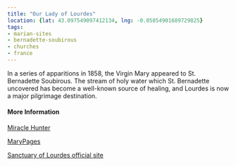```yaml
---
title: "Our Lady of Lourdes"
location: {lat: 43.097549097412134, lng: -0.05854901689729825}
tags:
- marian-sites
- bernadette-soubirous
- churches
- france
---
```


In a series of apparitions in 1858, the Virgin Mary appeared to St. Bernadette Soubirous.  The stream of holy water which St. Bernadette uncovered has become a well-known source of healing, and Lourdes is now a major pilgrimage destination.

#### More Information

[Miracle Hunter](https://www.miraclehunter.com/marian_apparitions/approved_apparitions/lourdes/index.html)

[MaryPages](https://www.marypages.com/lourdes-(frankrijk)-1858/)

[Sanctuary of Lourdes official site](https://www.lourdes-france.org/)
